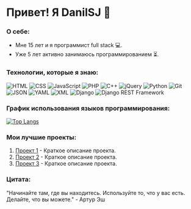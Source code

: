 # Привет! Я DanilSJ 👋

### О себе:
- Мне 15 лет и я программист full stack 💻.
- Уже 5 лет активно занимаюсь программированием ⏳.

### Технологии, которые я знаю:
![HTML](https://img.shields.io/badge/-HTML-ff5733?style=flat-square&logo=html5&logoColor=white)
![CSS](https://img.shields.io/badge/-CSS-2965f1?style=flat-square&logo=css3&logoColor=white)
![JavaScript](https://img.shields.io/badge/-JavaScript-f7df1e?style=flat-square&logo=javascript&logoColor=black)
![PHP](https://img.shields.io/badge/-PHP-777bb4?style=flat-square&logo=php&logoColor=white)
![C++](https://img.shields.io/badge/-C++-00599c?style=flat-square&logo=c%2B%2B&logoColor=white)
![jQuery](https://img.shields.io/badge/-jQuery-0769ad?style=flat-square&logo=jquery&logoColor=white)
![Python](https://img.shields.io/badge/-Python-3776ab?style=flat-square&logo=python&logoColor=white)
![Git](https://img.shields.io/badge/-Git-f05032?style=flat-square&logo=git&logoColor=white)
![JSON](https://img.shields.io/badge/-JSON-000000?style=flat-square&logo=json&logoColor=white)
![YAML](https://img.shields.io/badge/-YAML-000000?style=flat-square&logo=yaml&logoColor=white)
![XML](https://img.shields.io/badge/-XML-6b778d?style=flat-square&logo=xml&logoColor=white)
![Django](https://img.shields.io/badge/-Django-092e20?style=flat-square&logo=django&logoColor=white)
![Django REST Framework](https://img.shields.io/badge/-Django_REST_Framework-092e20?style=flat-square&logo=django&logoColor=white)

### График использования языков программирования:
[![Top Langs](https://github-readme-stats.vercel.app/api/top-langs/?username=DanilSJ&layout=compact)](https://github.com/DanilSJ/github-readme-stats)

### Мои лучшие проекты:
1. [Проект 1](ссылка_на_проект) - Краткое описание проекта.
2. [Проект 2](ссылка_на_проект) - Краткое описание проекта.
3. [Проект 3](ссылка_на_проект) - Краткое описание проекта.

### Цитата:
"Начинайте там, где вы находитесь. Используйте то, что у вас есть. Делайте, что вы можете." - Артур Эш
